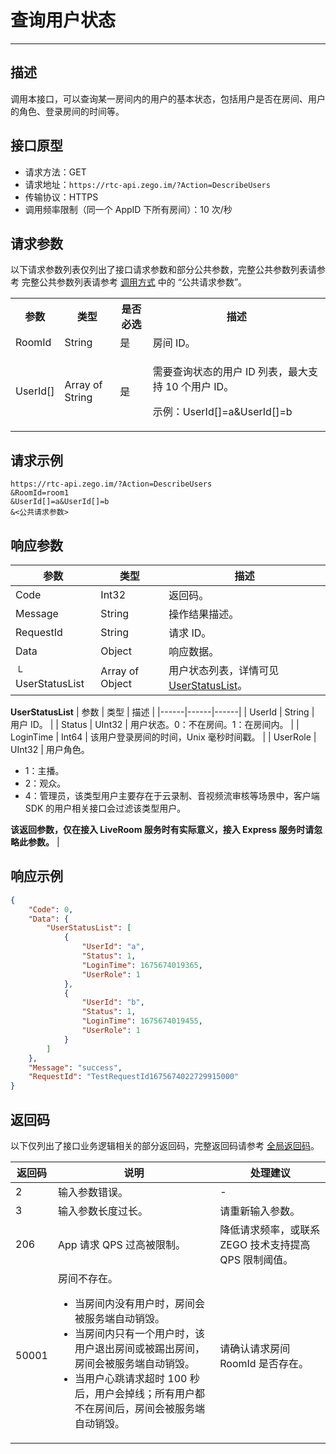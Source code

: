 # 查询用户状态

- - -

## 描述

调用本接口，可以查询某一房间内的用户的基本状态，包括用户是否在房间、用户的角色、登录房间的时间等。

## 接口原型

- 请求方法：GET
- 请求地址：`https://rtc-api.zego.im/?Action=DescribeUsers`
- 传输协议：HTTPS
- 调用频率限制（同一个 AppID 下所有房间）：10 次/秒

## 请求参数

以下请求参数列表仅列出了接口请求参数和部分公共参数，完整公共参数列表请参考 完整公共参数列表请参考 [调用方式](/live-streaming-server/api-reference/accessing-server-apis#公共请求参数) 中的 “公共请求参数”。


<table>
  
<tbody><tr>
<th>参数</th>
<th>类型</th>
<th>是否必选</th>
<th>描述</th>
</tr>
<tr>
<td>RoomId</td>
<td>String</td>
<td>是</td>
<td>房间 ID。</td>
</tr>
<tr>
<td>UserId[]</td>
<td>Array of String</td>
<td>是</td>
<td><p>需要查询状态的用户 ID 列表，最大支持 10 个用户 ID。</p><p>示例：UserId[]=a&UserId[]=b</p></td>
</tr>
</tbody></table>



## 请求示例

```
https://rtc-api.zego.im/?Action=DescribeUsers
&RoomId=room1
&UserId[]=a&UserId[]=b
&<公共请求参数>
```

## 响应参数


| 参数 | 类型 | 描述 |
|------|------|------|
| Code | Int32 | 返回码。 |
| Message | String | 操作结果描述。 |
| RequestId | String | 请求 ID。 |
| Data | Object | 响应数据。 |
| └ UserStatusList | Array of Object | 用户状态列表，详情可见[UserStatusList](#userStatusList)。 |

<a id="userstatuslist"></a>
**UserStatusList**
| 参数 | 类型 | 描述 |
|------|------|------|
| UserId | String | 用户 ID。 |
| Status | UInt32 | 用户状态。0：不在房间。1：在房间内。 |
| LoginTime | Int64 | 该用户登录房间的时间，Unix 毫秒时间戳。 |
| UserRole | UInt32 | 用户角色。<ul><li>1：主播。</li><li>2：观众。</li><li>4：管理员，该类型用户主要存在于云录制、音视频流审核等场景中，客户端 SDK 的用户相关接口会过滤该类型用户。</li></ul>**该返回参数，仅在接入 LiveRoom 服务时有实际意义，接入 Express 服务时请忽略此参数。** |



## 响应示例

```json
{
    "Code": 0,
    "Data": {
        "UserStatusList": [
            {
                "UserId": "a",
                "Status": 1,
                "LoginTime": 1675674019365,
                "UserRole": 1
            },
            {
                "UserId": "b",
                "Status": 1,
                "LoginTime": 1675674019455,
                "UserRole": 1
            }
        ]
    },
    "Message": "success",
    "RequestId": "TestRequestId1675674022729915000"
}
```

## 返回码

以下仅列出了接口业务逻辑相关的部分返回码，完整返回码请参考 [全局返回码](https://doc-zh.zego.im/)。


|返回码|说明| 处理建议 |
|---|----|----|
| 2 | 输入参数错误。 | -|
| 3 | 输入参数长度过长。 |请重新输入参数。|
| 206 | App 请求 QPS 过高被限制。| 降低请求频率，或联系 ZEGO 技术支持提高 QPS 限制阈值。|
| 50001 | 房间不存在。<Note title="说明"><ul><li>当房间内没有用户时，房间会被服务端自动销毁。</li><li>当房间内只有一个用户时，该用户退出房间或被踢出房间，房间会被服务端自动销毁。</li><li>当用户心跳请求超时 100 秒后，用户会掉线；所有用户都不在房间后，房间会被服务端自动销毁。</li></ul></Note>| 请确认请求房间 RoomId 是否存在。 |
